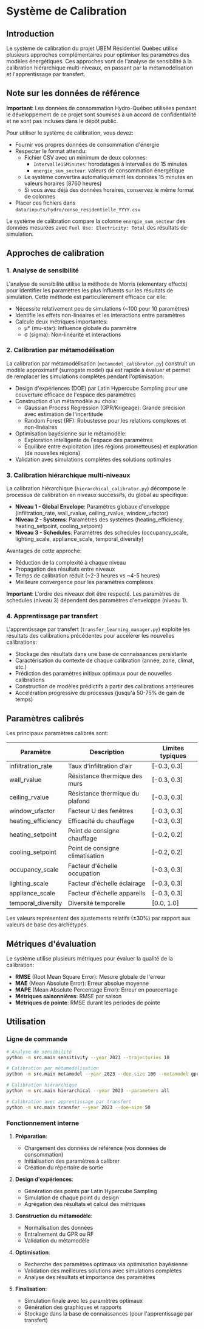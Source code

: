# Système de Calibration

## Introduction

Le système de calibration du projet UBEM Résidentiel Québec utilise plusieurs approches complémentaires pour optimiser les paramètres des modèles énergétiques. Ces approches vont de l'analyse de sensibilité à la calibration hiérarchique multi-niveaux, en passant par la métamodélisation et l'apprentissage par transfert.

## Note sur les données de référence

**Important**: Les données de consommation Hydro-Québec utilisées pendant le développement de ce projet sont soumises à un accord de confidentialité et ne sont pas incluses dans le dépôt public.

Pour utiliser le système de calibration, vous devez:
- Fournir vos propres données de consommation d'énergie
- Respecter le format attendu:
  * Fichier CSV avec un minimum de deux colonnes:
    - `Intervalle15Minutes`: horodatages à intervalles de 15 minutes
    - `energie_sum_secteur`: valeurs de consommation énergétique
  * Le système convertira automatiquement les données 15 minutes en valeurs horaires (8760 heures)
  * Si vous avez déjà des données horaires, conservez le même format de colonnes
- Placer ces fichiers dans `data/inputs/hydro/conso_residentielle_YYYY.csv`

Le système de calibration compare la colonne `energie_sum_secteur` des données mesurées avec `Fuel Use: Electricity: Total` des résultats de simulation.

## Approches de calibration

### 1. Analyse de sensibilité

L'analyse de sensibilité utilise la méthode de Morris (elementary effects) pour identifier les paramètres les plus influents sur les résultats de simulation. Cette méthode est particulièrement efficace car elle:

- Nécessite relativement peu de simulations (~100 pour 10 paramètres)
- Identifie les effets non-linéaires et les interactions entre paramètres
- Calcule deux métriques importantes:
  * μ* (mu-star): Influence globale du paramètre
  * σ (sigma): Non-linéarité et interactions

### 2. Calibration par métamodélisation

La calibration par métamodélisation (`metamodel_calibrator.py`) construit un modèle approximatif (surrogate model) qui est rapide à évaluer et permet de remplacer les simulations complètes pendant l'optimisation:

- Design d'expériences (DOE) par Latin Hypercube Sampling pour une couverture efficace de l'espace des paramètres
- Construction d'un métamodèle au choix:
  * Gaussian Process Regression (GPR/Krigeage): Grande précision avec estimation de l'incertitude
  * Random Forest (RF): Robustesse pour les relations complexes et non-linéaires
- Optimisation bayésienne sur le métamodèle:
  * Exploration intelligente de l'espace des paramètres
  * Équilibre entre exploitation (des régions prometteuses) et exploration (de nouvelles régions)
- Validation avec simulations complètes des solutions optimales

### 3. Calibration hiérarchique multi-niveaux

La calibration hiérarchique (`hierarchical_calibrator.py`) décompose le processus de calibration en niveaux successifs, du global au spécifique:

- **Niveau 1 - Global Envelope**: Paramètres globaux d'enveloppe (infiltration_rate, wall_rvalue, ceiling_rvalue, window_ufactor)
- **Niveau 2 - Systems**: Paramètres des systèmes (heating_efficiency, heating_setpoint, cooling_setpoint)
- **Niveau 3 - Schedules**: Paramètres des schedules (occupancy_scale, lighting_scale, appliance_scale, temporal_diversity)

Avantages de cette approche:
- Réduction de la complexité à chaque niveau
- Propagation des résultats entre niveaux
- Temps de calibration réduit (~2-3 heures vs ~4-5 heures)
- Meilleure convergence pour les paramètres complexes

**Important**: L'ordre des niveaux doit être respecté. Les paramètres de schedules (niveau 3) dépendent des paramètres d'enveloppe (niveau 1).

### 4. Apprentissage par transfert

L'apprentissage par transfert (`transfer_learning_manager.py`) exploite les résultats des calibrations précédentes pour accélérer les nouvelles calibrations:

- Stockage des résultats dans une base de connaissances persistante
- Caractérisation du contexte de chaque calibration (année, zone, climat, etc.)
- Prédiction des paramètres initiaux optimaux pour de nouvelles calibrations
- Construction de modèles prédictifs à partir des calibrations antérieures
- Accélération progressive du processus (jusqu'à 50-75% de gain de temps)

## Paramètres calibrés

Les principaux paramètres calibrés sont:

| Paramètre | Description | Limites typiques |
|-----------|-------------|-----------------|
| infiltration_rate | Taux d'infiltration d'air | [-0.3, 0.3] |
| wall_rvalue | Résistance thermique des murs | [-0.3, 0.3] |
| ceiling_rvalue | Résistance thermique du plafond | [-0.3, 0.3] |
| window_ufactor | Facteur U des fenêtres | [-0.3, 0.3] |
| heating_efficiency | Efficacité du chauffage | [-0.3, 0.3] |
| heating_setpoint | Point de consigne chauffage | [-0.2, 0.2] |
| cooling_setpoint | Point de consigne climatisation | [-0.2, 0.2] |
| occupancy_scale | Facteur d'échelle occupation | [-0.3, 0.3] |
| lighting_scale | Facteur d'échelle éclairage | [-0.3, 0.3] |
| appliance_scale | Facteur d'échelle appareils | [-0.3, 0.3] |
| temporal_diversity | Diversité temporelle | [0.0, 1.0] |

Les valeurs représentent des ajustements relatifs (±30%) par rapport aux valeurs de base des archétypes.

## Métriques d'évaluation

Le système utilise plusieurs métriques pour évaluer la qualité de la calibration:

- **RMSE** (Root Mean Square Error): Mesure globale de l'erreur
- **MAE** (Mean Absolute Error): Erreur absolue moyenne
- **MAPE** (Mean Absolute Percentage Error): Erreur en pourcentage
- **Métriques saisonnières**: RMSE par saison
- **Métriques de pointe**: RMSE durant les périodes de pointe

## Utilisation

### Ligne de commande

```bash
# Analyse de sensibilité
python -m src.main sensitivity --year 2023 --trajectories 10

# Calibration par métamodélisation
python -m src.main metamodel --year 2023 --doe-size 100 --metamodel gpr

# Calibration hiérarchique
python -m src.main hierarchical --year 2023 --parameters all

# Calibration avec apprentissage par transfert
python -m src.main transfer --year 2023 --doe-size 50
```

### Fonctionnement interne

1. **Préparation**:
   - Chargement des données de référence (vos données de consommation)
   - Initialisation des paramètres à calibrer
   - Création du répertoire de sortie

2. **Design d'expériences**:
   - Génération des points par Latin Hypercube Sampling
   - Simulation de chaque point du design
   - Agrégation des résultats et calcul des métriques

3. **Construction du métamodèle**:
   - Normalisation des données
   - Entraînement du GPR ou RF
   - Validation du métamodèle

4. **Optimisation**:
   - Recherche des paramètres optimaux via optimisation bayésienne
   - Validation des meilleures solutions avec simulations complètes
   - Analyse des résultats et importance des paramètres

5. **Finalisation**:
   - Simulation finale avec les paramètres optimaux
   - Génération des graphiques et rapports
   - Stockage dans la base de connaissances (pour l'apprentissage par transfert) 